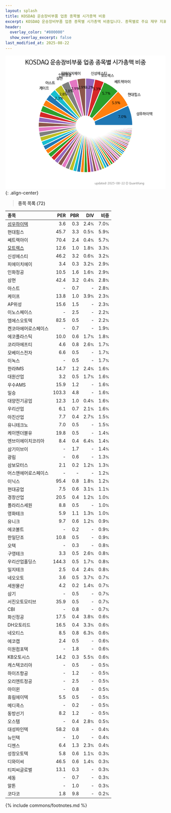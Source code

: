 ```yaml
---
layout: splash
title: KOSDAQ 운송장비부품 업종 종목별 시가총액 비중
excerpt: KOSDAQ 운송장비부품 업종 종목별 시가총액 비중입니다. 종목별로 주요 재무 지표를 함께 표시합니다.
header:
  overlay_color: "#800000"
  show_overlay_excerpt: false
last_modified_at: 2025-08-22
---
```



![KOSDAQ 운송장비부품 업종 종목별 시가총액 비중](/stats/sector/images/kosdaq_업종_운송장비부품_종목.png){: .align-center}


> **종목 목록 (72)**<a id="list"></a>

| **종목** | **PER** | **PBR** | **DIV** | **비중** |
| :------- | ------: | ------: | ------: | -------: |
| [성우하이텍](/015750/) | 3.6 | 0.3 | 2.4<small>%</small> | 7.0<small>%</small> |
| 현대힘스 | 45.7 | 3.3 | 0.5<small>%</small> | 5.9<small>%</small> |
| 쎄트렉아이 | 70.4 | 2.4 | 0.4<small>%</small> | 5.7<small>%</small> |
| [모트렉스](/118990/) | 12.6 | 1.0 | 1.8<small>%</small> | 3.3<small>%</small> |
| 신성에스티 | 46.2 | 3.2 | 0.6<small>%</small> | 3.2<small>%</small> |
| 피에이치에이 | 3.4 | 0.3 | 3.2<small>%</small> | 2.9<small>%</small> |
| 인화정공 | 10.5 | 1.6 | 1.6<small>%</small> | 2.9<small>%</small> |
| 삼현 | 42.4 | 3.2 | 0.4<small>%</small> | 2.8<small>%</small> |
| 아스트 | - | 0.7 | - | 2.8<small>%</small> |
| 케이프 | 13.8 | 1.0 | 3.9<small>%</small> | 2.3<small>%</small> |
| AP위성 | 15.6 | 1.5 | - | 2.3<small>%</small> |
| 이노스페이스 | - | 2.5 | - | 2.2<small>%</small> |
| 엠에스오토텍 | 82.5 | 0.5 | - | 2.2<small>%</small> |
| 켄코아에어로스페이스 | - | 0.7 | - | 1.9<small>%</small> |
| 에코플라스틱 | 10.0 | 0.6 | 1.7<small>%</small> | 1.8<small>%</small> |
| 코리아에프티 | 4.6 | 0.8 | 2.6<small>%</small> | 1.7<small>%</small> |
| 모베이스전자 | 6.6 | 0.5 | - | 1.7<small>%</small> |
| 이녹스 | - | 0.5 | - | 1.7<small>%</small> |
| 한라IMS | 14.7 | 1.2 | 2.4<small>%</small> | 1.6<small>%</small> |
| 대원산업 | 3.2 | 0.5 | 1.7<small>%</small> | 1.6<small>%</small> |
| 우수AMS | 15.9 | 1.2 | - | 1.6<small>%</small> |
| 일승 | 103.3 | 4.8 | - | 1.6<small>%</small> |
| 대양전기공업 | 12.3 | 1.0 | 0.4<small>%</small> | 1.6<small>%</small> |
| 우리산업 | 6.1 | 0.7 | 2.1<small>%</small> | 1.6<small>%</small> |
| 아진산업 | 7.7 | 0.4 | 2.7<small>%</small> | 1.5<small>%</small> |
| 유니테크노 | 7.0 | 0.5 | - | 1.5<small>%</small> |
| 케이엔더블유 | 19.8 | 0.5 | - | 1.4<small>%</small> |
| 엔브이에이치코리아 | 8.4 | 0.4 | 6.4<small>%</small> | 1.4<small>%</small> |
| 삼기이브이 | - | 1.7 | - | 1.4<small>%</small> |
| 광림 | - | 0.6 | - | 1.3<small>%</small> |
| 삼보모터스 | 2.1 | 0.2 | 1.2<small>%</small> | 1.3<small>%</small> |
| 어스앤에어로스페이스 | - | - | - | 1.2<small>%</small> |
| 이닉스 | 95.4 | 0.8 | 1.8<small>%</small> | 1.2<small>%</small> |
| 현대공업 | 7.5 | 0.6 | 3.1<small>%</small> | 1.1<small>%</small> |
| 경창산업 | 20.5 | 0.4 | 1.2<small>%</small> | 1.0<small>%</small> |
| 폴라리스세원 | 8.8 | 0.5 | - | 1.0<small>%</small> |
| 영화테크 | 5.9 | 1.1 | 1.3<small>%</small> | 1.0<small>%</small> |
| 유니크 | 9.7 | 0.6 | 1.2<small>%</small> | 0.9<small>%</small> |
| 에코볼트 | - | 0.2 | - | 0.9<small>%</small> |
| 한일단조 | 10.8 | 0.5 | - | 0.9<small>%</small> |
| 오텍 | - | 0.3 | - | 0.8<small>%</small> |
| 구영테크 | 3.3 | 0.5 | 2.6<small>%</small> | 0.8<small>%</small> |
| 우리산업홀딩스 | 144.3 | 0.5 | 1.7<small>%</small> | 0.8<small>%</small> |
| 일지테크 | 2.5 | 0.4 | 2.4<small>%</small> | 0.8<small>%</small> |
| 네오오토 | 3.6 | 0.5 | 3.7<small>%</small> | 0.7<small>%</small> |
| 세원물산 | 4.2 | 0.2 | 1.4<small>%</small> | 0.7<small>%</small> |
| 삼기 | - | 0.5 | - | 0.7<small>%</small> |
| 서진오토모티브 | 35.9 | 0.5 | - | 0.7<small>%</small> |
| CBI | - | 0.8 | - | 0.7<small>%</small> |
| 화신정공 | 17.5 | 0.4 | 3.8<small>%</small> | 0.6<small>%</small> |
| DH오토리드 | 16.5 | 0.4 | 3.3<small>%</small> | 0.6<small>%</small> |
| 네오티스 | 8.5 | 0.8 | 6.3<small>%</small> | 0.6<small>%</small> |
| 에코캡 | 2.4 | 0.5 | - | 0.6<small>%</small> |
| 이원컴포텍 | - | 1.8 | - | 0.6<small>%</small> |
| KB오토시스 | 14.2 | 0.3 | 5.5<small>%</small> | 0.6<small>%</small> |
| 캐스텍코리아 | - | 0.5 | - | 0.5<small>%</small> |
| 하이즈항공 | - | 1.2 | - | 0.5<small>%</small> |
| 오리엔트정공 | - | 2.5 | - | 0.5<small>%</small> |
| 아이윈 | - | 0.8 | - | 0.5<small>%</small> |
| 휴림에이텍 | 5.5 | 0.5 | - | 0.5<small>%</small> |
| 메디콕스 | - | 0.2 | - | 0.5<small>%</small> |
| 동방선기 | 8.2 | 1.2 | - | 0.5<small>%</small> |
| 오스템 | - | 0.4 | 2.8<small>%</small> | 0.5<small>%</small> |
| 대성파인텍 | 58.2 | 0.8 | - | 0.4<small>%</small> |
| 뉴인텍 | - | 1.0 | - | 0.4<small>%</small> |
| 디젠스 | 6.4 | 1.3 | 2.3<small>%</small> | 0.4<small>%</small> |
| 성창오토텍 | 5.8 | 0.6 | 1.1<small>%</small> | 0.3<small>%</small> |
| 디와이씨 | 46.5 | 0.6 | 1.4<small>%</small> | 0.3<small>%</small> |
| 티피씨글로벌 | 13.1 | 0.3 | - | 0.3<small>%</small> |
| 세동 | - | 0.7 | - | 0.3<small>%</small> |
| 알톤 | - | 1.0 | - | 0.3<small>%</small> |
| 코다코 | 1.8 | 9.8 | - | 0.2<small>%</small> |

{% include commons/footnotes.md %}